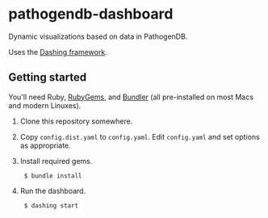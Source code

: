 # pathogendb-dashboard

Dynamic visualizations based on data in PathogenDB.

Uses the [Dashing framework](http://shopify.github.com/dashing).

## Getting started

You'll need Ruby, [RubyGems](https://rubygems.org/), and [Bundler](http://bundler.io/) (all pre-installed on most Macs and modern Linuxes).

1. Clone this repository somewhere.

2. Copy `config.dist.yaml` to `config.yaml`. Edit `config.yaml` and set options as appropriate.

3. Install required gems.

        $ bundle install

4. Run the dashboard.

        $ dashing start